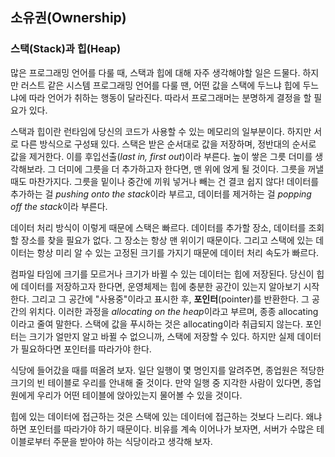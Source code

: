 ## 소유권(Ownership)

### 스택(Stack)과 힙(Heap)

많은 프로그래밍 언어를 다룰 때, 스택과 힙에 대해 자주 생각해야할 일은 드물다. 하지만 러스트 같은 시스템 프로그래밍 언어를 다룰 땐, 어떤 값을 스택에 두느냐 힙에 두느냐에 따라 언어가 취하는 행동이 달라진다. 따라서 프로그래머는 분명하게 결정을 할 필요가 있다.

스택과 힙이란 런타임에 당신의 코드가 사용할 수 있는 메모리의 일부분이다. 하지만 서로 다른 방식으로 구성돼 있다. 스택은 받은 순서대로 값을 저장하며, 정반대의 순서로 값을 제거한다. 이를 후입선출(*last in, first out*)이라 부른다. 높이 쌓은 그릇 더미를 생각해보라. 그 더미에 그릇을 더 추가하고자 한다면, 맨 위에 얹게 될 것이다. 그릇을 꺼낼 때도 마찬가지다. 그릇을 밑이나 중간에 끼워 넣거나 빼는 건 결코 쉽지 않다! 데이터를 추가하는 걸 *pushing onto the stack*이라 부르고, 데이터를 제거하는 걸 *popping off the stack*이라 부른다.

데이터 처리 방식이 이렇게 때문에 스택은 빠르다. 데이터를 추가할 장소, 데이터를 조회할 장소를 찾을 필요가 없다. 그 장소는 항상 맨 위이기 때문이다. 그리고 스택에 있는 데이터는 항상 미리 알 수 있는 고정된 크기를 가지기 때문에 데이터 처리 속도가 빠르다.

컴파일 타임에 크기를 모르거나 크기가 바뀔 수 있는 데이터는 힙에 저장된다. 당신이 힙에 데이터를 저장하고자 한다면, 운영체제는 힙에 충분한 공간이 있는지 알아보기 시작한다. 그리고 그 공간에 "사용중"이라고 표시한 후, **포인터**(pointer)를 반환한다. 그 공간의 위치다. 이러한 과정을 *allocating on the heap*이라고 부르며, 종종 allocating이라고 줄여 말한다. 스택에 값을 푸시하는 것은 allocating이라 취급되지 않는다. 포인터는 크기가 얼만지 알고 바뀔 수 없으니까, 스택에 저장할 수 있다. 하지만 실제 데이터가 필요하다면 포인터를 따라가야 한다.

식당에 들어갔을 때를 떠올려 보자. 일단 일행이 몇 명인지를 알려주면, 종업원은 적당한 크기의 빈 테이블로 우리를 안내해 줄 것이다. 만약 일행 중 지각한 사람이 있다면, 종업원에게 우리가 어떤 테이블에 앉아있는지 물어볼 수 있을 것이다.

힙에 있는 데이터에 접근하는 것은 스택에 있는 데이터에 접근하는 것보다 느리다. 왜냐하면 포인터를 따라가야 하기 때문이다. 비유를 계속 이어나가 보자면,  서버가 수많은 테이블로부터 주문을 받아야 하는 식당이라고 생각해 보자.